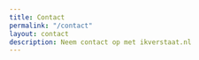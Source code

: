 ```yaml
---
title: Contact
permalink: "/contact"
layout: contact
description: Neem contact op met ikverstaat.nl
---
```

